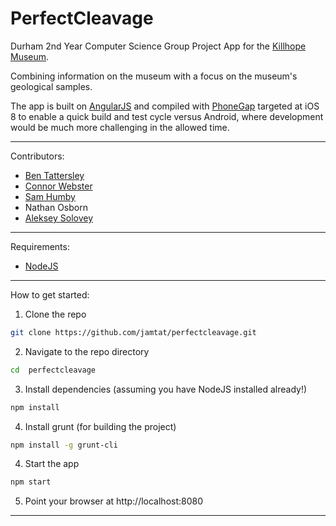 PerfectCleavage
===============

Durham 2nd Year Computer Science Group Project App for the [Killhope Museum](http://www.killhope.org.uk/).

Combining information on the museum with a focus on the museum's geological
samples.

The app is built on [AngularJS](https://angularjs.org) and compiled with
[PhoneGap](https://phonegap.com) targeted at iOS 8 to enable a quick build and
test cycle versus Android, where development would be much more challenging in
the allowed time.
________________________________________________________________________________

Contributors:
 - [Ben Tattersley](https://github.com/jamtat)
 - [Connor Webster](https://github.com/Cwebster95)
 - [Sam Humby](https://github.com/Samalot)
 - Nathan Osborn
 - [Aleksey Solovey](https://github.com/AlekseySolovey)
________________________________________________________________________________

Requirements:
 - [NodeJS](http://nodejs.org)
________________________________________________________________________________

How to get started:

 1. Clone the repo
```bash
git clone https://github.com/jamtat/perfectcleavage.git
```

 2. Navigate to the repo directory
```bash
cd  perfectcleavage
```

 3. Install dependencies (assuming you have NodeJS installed already!)
```bash
npm install
```

4. Install grunt (for building the project)
```bash
npm install -g grunt-cli
```

 4. Start the app
```bash
npm start
```

 5. Point your browser at http://localhost:8080
________________________________________________________________________________

